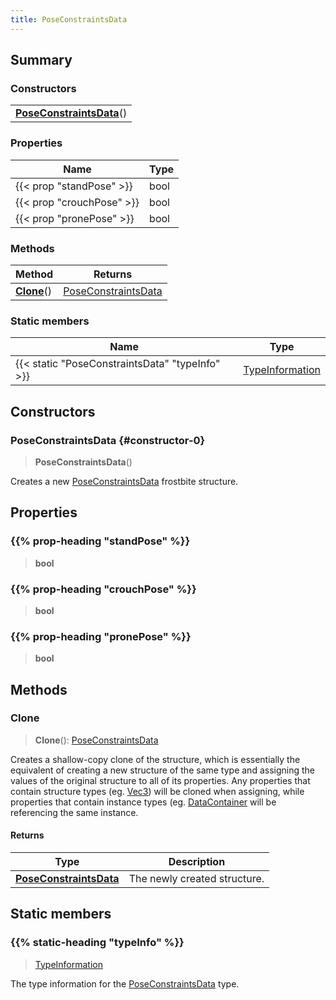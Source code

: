 ```yaml
---
title: PoseConstraintsData
---
```



## Summary
### Constructors
| |
| ----------- |
| **[PoseConstraintsData](#constructor-0)**() |

### Properties
| Name | Type |
| ---- | ---- |
| {{< prop "standPose" >}} | bool |
| {{< prop "crouchPose" >}} | bool |
| {{< prop "pronePose" >}} | bool |

### Methods
| Method | Returns |
| ------ | ---- |
| **[Clone](#clone)**() | [PoseConstraintsData](/vext/ref/fb/poseconstraintsdata) |

### Static members
| Name | Type |
| ---- | ---- |
| {{< static "PoseConstraintsData" "typeInfo" >}} | [TypeInformation](/vext/ref/shared/class/typeinformation) |

## Constructors
### PoseConstraintsData {#constructor-0}
> **PoseConstraintsData**()

Creates a new [PoseConstraintsData](/vext/ref/fb/poseconstraintsdata) frostbite structure.

## Properties
### {{% prop-heading "standPose" %}}
> **bool**

### {{% prop-heading "crouchPose" %}}
> **bool**

### {{% prop-heading "pronePose" %}}
> **bool**

## Methods
### Clone
> **Clone**(): [PoseConstraintsData](/vext/ref/fb/poseconstraintsdata)

Creates a shallow-copy clone of the structure, which is essentially the equivalent of creating a new structure of the same type and assigning the values of the original structure to all of its properties. Any properties that contain structure types (eg. [Vec3](/vext/ref/shared/class/vec3)) will be cloned when assigning, while properties that contain instance types (eg. [DataContainer](/vext/ref/shared/class/datacontainer) will be referencing the same instance.

#### Returns
| Type | Description |
| ---- | ----------- |
| **[PoseConstraintsData](/vext/ref/fb/poseconstraintsdata)** | The newly created structure. |

## Static members
### {{% static-heading "typeInfo" %}}
> [TypeInformation](/vext/ref/shared/class/typeinformation)

The type information for the [PoseConstraintsData](/vext/ref/fb/poseconstraintsdata) type.

